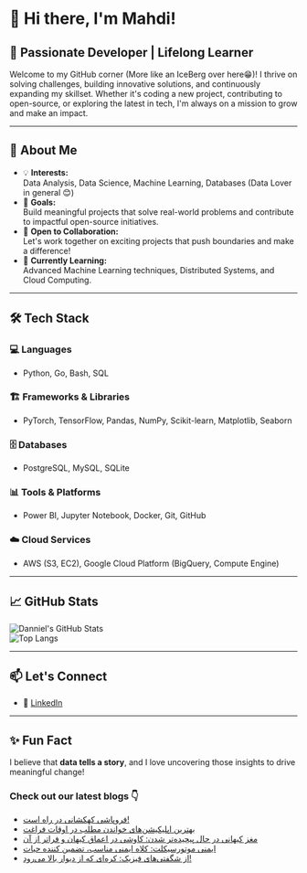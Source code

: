 # 👋 Hi there, I'm Mahdi!

## 🚀 Passionate Developer | Lifelong Learner

Welcome to my GitHub corner (More like an IceBerg over here😁)! I thrive on solving challenges, building innovative solutions, and continuously expanding my skillset. Whether it's coding a new project, contributing to open-source, or exploring the latest in tech, I'm always on a mission to grow and make an impact.

---

## 🌟 About Me

- 💡 **Interests:**  
  Data Analysis, Data Science, Machine Learning, Databases (Data Lover in general 😊)  
- 🎯 **Goals:**  
  Build meaningful projects that solve real-world problems and contribute to impactful open-source initiatives.  
- 🤝 **Open to Collaboration:**  
  Let's work together on exciting projects that push boundaries and make a difference!  
- 🌱 **Currently Learning:**  
  Advanced Machine Learning techniques, Distributed Systems, and Cloud Computing.  

---

## 🛠️ Tech Stack

### 💻 Languages  
- Python, Go, Bash, SQL  

### 🏗️ Frameworks & Libraries  
- PyTorch, TensorFlow, Pandas, NumPy, Scikit-learn, Matplotlib, Seaborn  

### 🗄️ Databases  
- PostgreSQL, MySQL, SQLite  

### 📊 Tools & Platforms  
- Power BI, Jupyter Notebook, Docker, Git, GitHub  

### ☁️ Cloud Services  
- AWS (S3, EC2), Google Cloud Platform (BigQuery, Compute Engine)  

---

## 📈 GitHub Stats  

![Danniel's GitHub Stats](https://github-readme-stats.vercel.app/api?username=Danniel4ev&show_icons=true&theme=radical)  
![Top Langs](https://github-readme-stats.vercel.app/api/top-langs/?username=Danniel4ev&layout=compact&theme=radical)  

---

## 📫 Let's Connect  

- 💼 [LinkedIn](https://www.linkedin.com/in/mahdi-yaghoubi-zadeh-26b442287/)

---

## ✨ Fun Fact  

I believe that **data tells a story**, and I love uncovering those insights to drive meaningful change!



### Check out our latest blogs 👇

<!-- BLOG-POST-LIST:START -->
- [فروپاشی کهکشانی در راه است!](https://cyberuni.ir/blog/%D9%81%D8%B1%D9%88%D9%BE%D8%A7%D8%B4%DB%8C-%DA%A9%D9%87%DA%A9%D8%B4%D8%A7%D9%86%DB%8C-%D8%AF%D8%B1-%D8%B1%D8%A7%D9%87-%D8%A7%D8%B3%D8%AA/)
- [بهترین اپلیکیشن‌های خواندن مطلب در اوقات فراغت](https://cyberuni.ir/blog/%D8%A8%D9%87%D8%AA%D8%B1%DB%8C%D9%86-%D8%A7%D9%BE%D9%84%DB%8C%DA%A9%DB%8C%D8%B4%D9%86%D9%87%D8%A7%DB%8C-%D8%AE%D9%88%D8%A7%D9%86%D8%AF%D9%86-%D9%85%D8%B7%D9%84%D8%A8-%D8%AF%D8%B1-%D8%A7%D9%88%D9%82%D8%A7%D8%AA-%D9%81%D8%B1%D8%A7%D8%BA%D8%AA/)
- [مغز کیهانی در حال پیچیده‌تر شدن: کاوشی در اعماق کیهان و فراتر از آن](https://cyberuni.ir/blog/%D9%85%D8%BA%D8%B2-%DA%A9%DB%8C%D9%87%D8%A7%D9%86%DB%8C-%D8%AF%D8%B1-%D8%AD%D8%A7%D9%84-%D9%BE%DB%8C%DA%86%DB%8C%D8%AF%D9%87%D8%AA%D8%B1-%D8%B4%D8%AF%D9%86-%DA%A9%D8%A7%D9%88%D8%B4%DB%8C-%D8%AF%D8%B1-%D8%A7%D8%B9%D9%85%D8%A7%D9%82-%DA%A9%DB%8C%D9%87%D8%A7%D9%86-%D9%88-%D9%81%D8%B1%D8%A7%D8%AA%D8%B1-%D8%A7%D8%B2-%D8%A2%D9%86/)
- [ایمنی موتورسیکلت: کلاه ایمنی مناسب، تضمین کننده حیات](https://cyberuni.ir/blog/%D8%A7%DB%8C%D9%85%D9%86%DB%8C-%D9%85%D9%88%D8%AA%D9%88%D8%B1%D8%B3%DB%8C%DA%A9%D9%84%D8%AA-%DA%A9%D9%84%D8%A7%D9%87-%D8%A7%DB%8C%D9%85%D9%86%DB%8C-%D9%85%D9%86%D8%A7%D8%B3%D8%A8-%D8%AA%D8%B6%D9%85%DB%8C%D9%86-%DA%A9%D9%86%D9%86%D8%AF%D9%87-%D8%AD%DB%8C%D8%A7%D8%AA/)
- [از شگفتی‌های فیزیک: کره‌ای که از دیوار بالا می‌رود!](https://cyberuni.ir/blog/%D8%A7%D8%B2-%D8%B4%DA%AF%D9%81%D8%AA%DB%8C%D9%87%D8%A7%DB%8C-%D9%81%DB%8C%D8%B2%DB%8C%DA%A9-%DA%A9%D8%B1%D9%87%D8%A7%DB%8C-%DA%A9%D9%87-%D8%A7%D8%B2-%D8%AF%DB%8C%D9%88%D8%A7%D8%B1-%D8%A8%D8%A7%D9%84%D8%A7-%D9%85%DB%8C%D8%B1%D9%88%D8%AF/)
<!-- BLOG-POST-LIST:END -->
